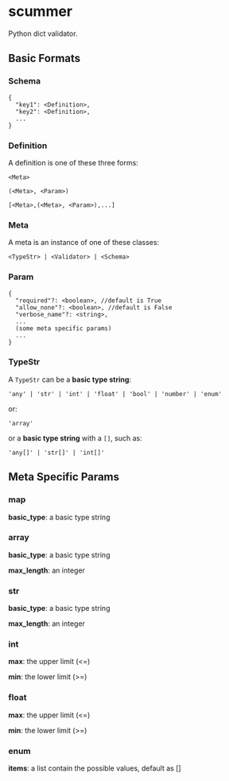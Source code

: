# scummer
Python dict validator.

## Basic Formats

### Schema

```
{
  "key1": <Definition>,
  "key2": <Definition>,
  ...
}
```

### Definition

A definition is one of these three forms:

```
<Meta>
```

```
(<Meta>, <Param>)
```

```
[<Meta>,(<Meta>, <Param>),...]
```

### Meta

A meta is an instance of one of these classes:

```
<TypeStr> | <Validator> | <Schema>
```

### Param

```
{
  "required"?: <boolean>, //default is True
  "allow_none"?: <boolean>, //default is False
  "verbose_name"?: <string>,
  ...
  (some meta specific params)
  ...
}
```

### TypeStr

A `TypeStr` can be a **basic type string**:

```
'any' | 'str' | 'int' | 'float' | 'bool' | 'number' | 'enum'
```

or:

```
'array'
```

or a **basic type string** with a `[]`, such as:

```
'any[]' | 'str[]' | 'int[]'
```

## Meta Specific Params

### map

**basic_type**: a basic type string

### array

**basic_type**: a basic type string

**max_length**: an integer

### str

**basic_type**: a basic type string

**max_length**: an integer

### int

**max**: the upper limit (<=)

**min**: the lower limit (>=)

### float

**max**: the upper limit (<=)

**min**: the lower limit (>=)

### enum

**items**: a list contain the possible values, default as []